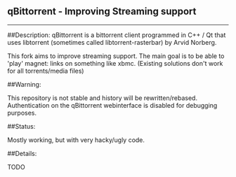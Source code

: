 qBittorrent - Improving Streaming support
------------------------------------------
********************************
##Description:
qBittorrent is a bittorrent client programmed in C++ / Qt that uses
libtorrent (sometimes called libtorrent-rasterbar) by Arvid Norberg.

This fork aims to improve streaming support. The main goal is to be
able to 'play' magnet: links on something like xbmc. (Existing solutions
don't work for all torrents/media files)

##Warning:

This repository is not stable and history will be rewritten/rebased.
Authentication on the qBittorrent webinterface is disabled for debugging
purposes.

##Status:

Mostly working, but with very hacky/ugly code.

##Details:

TODO
